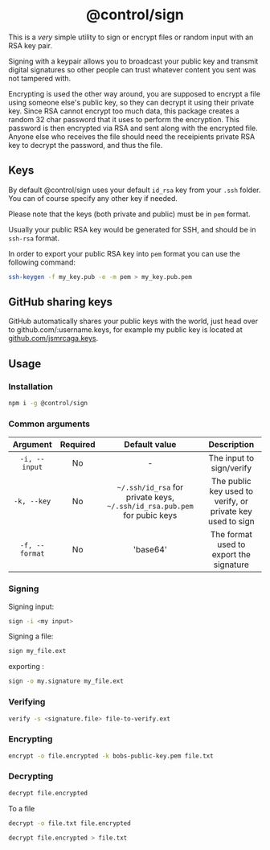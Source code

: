 <h1 align="center">@control/sign</h1>

This is a _very_ simple utility to sign or encrypt files or random input with an RSA key pair.

Signing with a keypair allows you to broadcast your public key and transmit digital signatures so other people
can trust whatever content you sent was not tampered with.

Encrypting is used the other way around, you are supposed to encrypt a file using someone else's public key, so
they can decrypt it using their private key.
Since RSA cannot encrypt too much data, this package creates a random 32 char password that it uses to perform the encryption.
This password is then encrypted via RSA and sent along with the encrypted file.
Anyone else who receives the file should need the receipients private RSA key to decrypt the password, and thus the file.

## Keys
By default @control/sign uses your default `id_rsa` key from your `.ssh` folder. You can of course specify any other key if needed.

Please note that the keys (both private and public) must be in `pem` format.

Usually your public RSA key would be generated for SSH, and should be in `ssh-rsa` format.

In order to export your public RSA key into `pem` format you can use the following command:

```sh
ssh-keygen -f my_key.pub -e -m pem > my_key.pub.pem
```

## GitHub sharing keys

GitHub automatically shares your public keys with the world, just head over to github.com/:username.keys, for example my public key is located at [github.com/jsmrcaga.keys](https://github.com/jsmrcaga.keys).

## Usage

### Installation
```sh
npm i -g @control/sign
```

### Common arguments

| Argument | Required | Default value | Description |
|:-:|:-:|:-:|:-:|
| `-i, --input` | No | - | The input to sign/verify |
| `-k, --key` | No | `~/.ssh/id_rsa` for private keys, `~/.ssh/id_rsa.pub.pem` for pubic keys | The public key used to verify, or private key used to sign |
| `-f, --format` | No | 'base64' | The format used to export the signature |

### Signing

Signing input:

```sh
sign -i <my input>
```

Signing a file:
```sh
sign my_file.ext
```

exporting :
```sh
sign -o my.signature my_file.ext
```

### Verifying

```sh
verify -s <signature.file> file-to-verify.ext
```


### Encrypting
```sh
encrypt -o file.encrypted -k bobs-public-key.pem file.txt
```

### Decrypting
```sh
decrypt file.encrypted
```

To a file
```sh
decrypt -o file.txt file.encrypted
```

```sh
decrypt file.encrypted > file.txt
```
